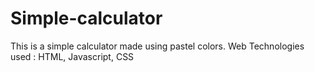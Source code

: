 # Simple-calculator
This is a simple calculator made using pastel colors.
Web Technologies used : HTML, Javascript, CSS
